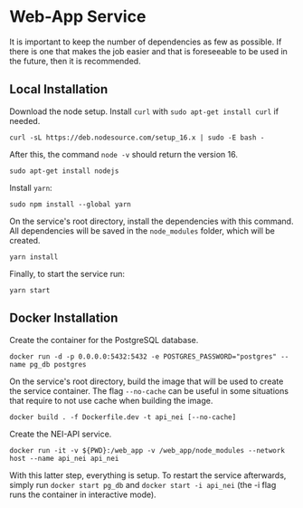 # Web-App Service

It is important to keep the number of dependencies as few as possible. If there is one that makes the job easier and that is foreseeable to be used in the future, then it is recommended.


## Local Installation

Download the node setup. Install `curl` with `sudo apt-get install curl` if needed.
```
curl -sL https://deb.nodesource.com/setup_16.x | sudo -E bash -
```

After this, the command `node -v` should return the version 16.
```
sudo apt-get install nodejs
```

Install `yarn`:
```
sudo npm install --global yarn
```

On the service's root directory, install the dependencies with this command. All dependencies will be saved in the `node_modules` folder, which will be created.
```
yarn install
```

Finally, to start the service run:
```
yarn start
```

## Docker Installation

Create the container for the PostgreSQL database.
```
docker run -d -p 0.0.0.0:5432:5432 -e POSTGRES_PASSWORD="postgres" --name pg_db postgres
```

On the service's root directory, build the image that will be used to create the service container. The flag `--no-cache` can be useful in some situations that require to not use cache when building the image.
```
docker build . -f Dockerfile.dev -t api_nei [--no-cache]
```

Create the NEI-API service.
```
docker run -it -v ${PWD}:/web_app -v /web_app/node_modules --network host --name api_nei api_nei
```

With this latter step, everything is setup. To restart the service afterwards, simply run `docker start pg_db` and `docker start -i api_nei` (the -i flag runs the container in interactive mode).

